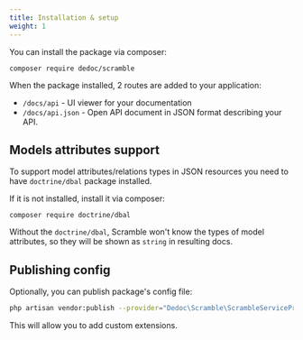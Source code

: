 ```yaml
---
title: Installation & setup
weight: 1
---
```

You can install the package via composer:

```shell
composer require dedoc/scramble
```

When the package installed, 2 routes are added to your application:

- `/docs/api` - UI viewer for your documentation
- `/docs/api.json` - Open API document in JSON format describing your API.

## Models attributes support

To support model attributes/relations types in JSON resources you need to have `doctrine/dbal` package installed.

If it is not installed, install it via composer:

```shell
composer require doctrine/dbal
```

Without the `doctrine/dbal`, Scramble won't know the types of model attributes, so they will be shown as `string` in resulting docs.

## Publishing config

Optionally, you can publish package's config file:

```sh
php artisan vendor:publish --provider="Dedoc\Scramble\ScrambleServiceProvider" --tag="scramble-config"
```

This will allow you to add custom extensions.
